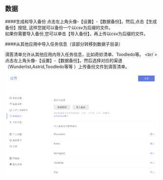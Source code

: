 ## 数据

####生成和导入备份
点击左上角头像-【设置】-【数据备份】。然后,点击【生成备份】按钮, 这样您就可以备份一个以csv为后缀的文件。
<br >如果你需要导入备份,您可以单击【导入备份】，再上传以csv为后缀的文件。


####从其他应用中导入任务信息（该部分转移到数据子目录）

滴答清单允许从其他应用内导入任务信息，比如奇妙清单、Toodledo等。
<br/ >点击左上角头像-【设置】-【数据备份】。然后选择对应的渠道（Wunderlist,Astrid,Toodledo等等 ）上传备份文件到滴答清单。

![](../images/images_web2.0/backup.png)

